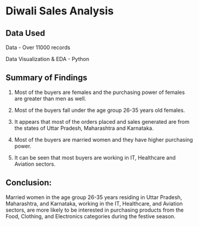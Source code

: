 # Diwali Sales Analysis

## Data Used

Data - Over 11000 records

Data Visualization & EDA - Python

## Summary of Findings

1. Most of the buyers are females and the purchasing power of females are greater than men as well.

2. Most of the buyers fall under the age group 26-35 years old females.

3. It appears that most of the orders placed and sales generated are from the states of Uttar Pradesh, Maharashtra and Karnataka.

4. Most of the buyers are married women and they have higher purchasing power.

5. It can be seen that most buyers are working in IT, Healthcare and Aviation sectors.

## Conclusion: 

Married women in the age group 26-35 years residing in Uttar Pradesh, Maharashtra, and Karnataka, working in the IT, Healthcare, and Aviation sectors, are more likely to be interested in purchasing products from the Food, Clothing, and Electronics categories during the festive season. 
